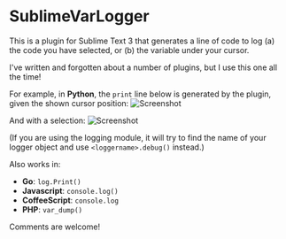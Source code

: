 SublimeVarLogger
=========

This is a plugin for Sublime Text 3 that generates a line of code to log (a) the code you have selected, or (b) the variable under your cursor.

I've written and forgotten about a number of plugins, but I use this one all the time!

For example, in **Python**, the `print` line below is generated by the plugin, given the shown cursor position:
![Screenshot](https://raw.github.com/harveyr/SublimeVarLogger/master/screenshot1.png)

And with a selection:
![Screenshot](https://raw.github.com/harveyr/SublimeVarLogger/master/screenshot2.png)

(If you are using the logging module, it will try to find the name of your logger object and use `<loggername>.debug()` instead.)


Also works in: 
- **Go**: `log.Print()`
- **Javascript**: `console.log()`
- **CoffeeScript**: `console.log`
- **PHP**: `var_dump()`

Comments are welcome!
